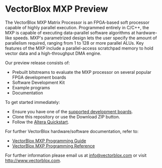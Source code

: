 VectorBlox MXP Preview
======================

The VectorBlox MXP Matrix Processor is an FPGA-based soft processor
capable of highly parallel execution. Programmed entirely in C/C++,
the MXP is capable of executing data-parallel software algorithms at
hardware-like speeds. MXP's parametrized design lets the user specify
the amount of parallelism required, ranging from 1 to 128 or more
parallel ALUs. Key features of the MXP include a parallel-access
scratchpad memory to hold vector data and a high-throughput DMA
engine.

Our preview release consists of: 

- Prebuilt bitstreams to evaluate the MXP processor on several popular
  FPGA development boards
- Software Development Kit 
- Example programs
- Documentation

To get started immediately:

- Ensure you have one of the [supported development
  boards](http://vectorblox.github.io/test_altera/mxp_altera_boards.html).
- Clone this repository or use the Download ZIP button.
- Follow the [Altera Quickstart](http://vectorblox.github.io/test_altera/mxp_altera_preview.html).

For further VectorBlox hardware/software documentation, refer to:

- [VectorBlox MXP Programming
  Guide](http://vectorblox.github.io/test_altera/mxp_altera_programming_guide.html)
- [VectorBlox MXP Programming
  Reference](http://vectorblox.github.io/test_altera/mxp_programming_reference.html)

For further information please email us at
[info@vectorblox.com](mailto:info@vectorblox.com) or visit
<http://www.vectorblox.com>.



